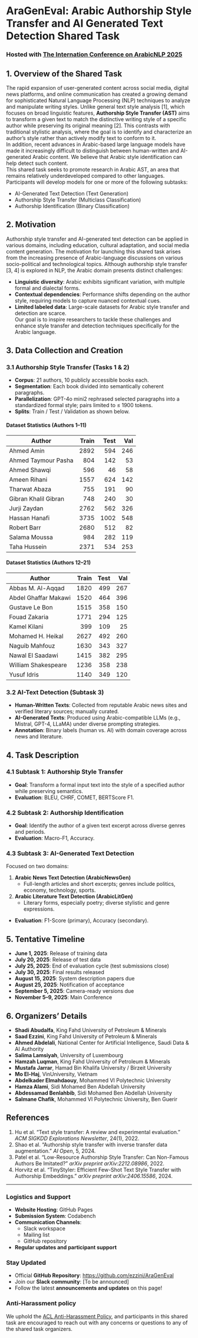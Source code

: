 # **AraGenEval**: Arabic Authorship Style Transfer and AI Generated Text Detection Shared Task 

### Hosted with [The Internation Conference on ArabicNLP 2025](https://arabicnlp2025.sigarab.org/)

## 1. Overview of the Shared Task
The rapid expansion of user-generated content across social media, digital news platforms, and online communication has created a growing demand for sophisticated Natural Language Processing (NLP) techniques to analyze and manipulate writing styles. Unlike general text style analysis [1], which focuses on broad linguistic features, **Authorship Style Transfer (AST)** aims to transform a given text to match the distinctive writing style of a specific author while preserving its original meaning [2]. This contrasts with traditional stylistic analysis, where the goal is to identify and characterize an author’s style rather than actively modify text to conform to it.  
In addition, recent advances in Arabic-based large language models have made it increasingly difficult to distinguish between human-written and AI-generated Arabic content. We believe that Arabic style identification can help detect such content.  
This shared task seeks to promote research in Arabic AST, an area that remains relatively underdeveloped compared to other languages. Participants will develop models for one or more of the following subtasks:
- AI-Generated Text Detection (Text Generation) 
- Authorship Style Transfer (Multiclass Classification) 
- Authorship Identification (Binary Classification) 

## 2. Motivation
Authorship style transfer and AI-generated text detection can be applied in various domains, including education, cultural adaptation, and social media content generation. The motivation for launching this shared task arises from the increasing presence of Arabic-language discussions on various socio-political and technological topics. Although authorship style transfer [3, 4] is explored in NLP, the Arabic domain presents distinct challenges:
- **Linguistic diversity**: Arabic exhibits significant variation, with multiple formal and dialectal forms.  
- **Contextual dependencies**: Performance shifts depending on the author style, requiring models to capture nuanced contextual cues.  
- **Limited labeled data**: Large-scale datasets for Arabic style transfer and detection are scarce.  
Our goal is to inspire researchers to tackle these challenges and enhance style transfer and detection techniques specifically for the Arabic language.

## 3. Data Collection and Creation

### 3.1 Authorship Style Transfer (Tasks 1 & 2)
- **Corpus**: 21 authors, 10 publicly accessible books each.  
- **Segmentation**: Each book divided into semantically coherent paragraphs.  
- **Parallelization**: GPT-4o mini2 rephrased selected paragraphs into a standardized formal style; pairs limited to ≤ 1900 tokens.  
- **Splits**: Train / Test / Validation as shown below.

#### Dataset Statistics (Authors 1–11)

| Author                  | Train | Test | Val |
|-------------------------|------:|-----:|----:|
| Ahmed Amin              | 2892  | 594  | 246 |
| Ahmed Taymour Pasha     |  804  | 142  |  53 |
| Ahmed Shawqi            |  596  |  46  |  58 |
| Ameen Rihani            | 1557  | 624  | 142 |
| Tharwat Abaza           |  755  | 191  |  90 |
| Gibran Khalil Gibran    |  748  | 240  |  30 |
| Jurji Zaydan            | 2762  | 562  | 326 |
| Hassan Hanafi           | 3735  |1002  | 548 |
| Robert Barr             | 2680  | 512  |  82 |
| Salama Moussa           |  984  | 282  | 119 |
| Taha Hussein            | 2371  | 534  | 253 |

#### Dataset Statistics (Authors 12–21)

| Author                    | Train | Test | Val |
|---------------------------|------:|-----:|----:|
| Abbas M. Al-Aqqad         | 1820  | 499  | 267 |
| Abdel Ghaffar Makawi      | 1520  | 464  | 396 |
| Gustave Le Bon            | 1515  | 358  | 150 |
| Fouad Zakaria             | 1771  | 294  | 125 |
| Kamel Kilani              |  399  | 109  |  25 |
| Mohamed H. Heikal         | 2627  | 492  | 260 |
| Naguib Mahfouz            | 1630  | 343  | 327 |
| Nawal El Saadawi          | 1415  | 382  | 295 |
| William Shakespeare       | 1236  | 358  | 238 |
| Yusuf Idris               | 1140  | 349  | 120 |

### 3.2 AI-Text Detection (Subtask 3)
- **Human-Written Texts**: Collected from reputable Arabic news sites and verified literary sources; manually curated.  
- **AI-Generated Texts**: Produced using Arabic-compatible LLMs (e.g., Mistral, GPT-4, LLaMA) under diverse prompting strategies.  
- **Annotation**: Binary labels (human vs. AI) with domain coverage across news and literature.

## 4. Task Description

### 4.1 Subtask 1: Authorship Style Transfer
- **Goal**: Transform a formal input text into the style of a specified author while preserving semantics.  
- **Evaluation**: BLEU, CHRF, COMET, BERTScore F1.

### 4.2 Subtask 2: Authorship Identification
- **Goal**: Identify the author of a given text excerpt across diverse genres and periods.  
- **Evaluation**: Macro-F1, Accuracy.

### 4.3 Subtask 3: AI-Generated Text Detection
Focused on two domains:
1. **Arabic News Text Detection (ArabicNewsGen)**
   - Full-length articles and short excerpts; genres include politics, economy, technology, sports.  
2. **Arabic Literature Text Detection (ArabicLitGen)**
   - Literary forms, especially poetry; diverse stylistic and genre expressions.  
- **Evaluation**: F1-Score (primary), Accuracy (secondary).

## 5. Tentative Timeline
- **June 1, 2025**: Release of training data  
- **July 20, 2025**: Release of test data  
- **July 25, 2025**: End of evaluation cycle (test submissions close)  
- **July 30, 2025**: Final results released  
- **August 15, 2025**: System description papers due  
- **August 25, 2025**: Notification of acceptance  
- **September 5, 2025**: Camera-ready versions due  
- **November 5–9, 2025**: Main Conference

## 6. Organizers’ Details
- **Shadi Abudalfa**, King Fahd University of Petroleum & Minerals  
- **Saad Ezzini**, King Fahd University of Petroleum & Minerals  
- **Ahmed Abdelali**, National Center for Artificial Intelligence, Saudi Data & AI Authority  
- **Salima Lamsiyah**, University of Luxembourg  
- **Hamzah Luqman**, King Fahd University of Petroleum & Minerals  
- **Mustafa Jarrar**, Hamad Bin Khalifa University / Birzeit University  
- **Mo El-Haj**, VinUniversity, Vietnam  
- **Abdelkader Elmahdaouy**, Mohammed VI Polytechnic University  
- **Hamza Alami**, Sidi Mohamed Ben Abdellah University  
- **Abdessamad Benlahbib**, Sidi Mohamed Ben Abdellah University  
- **Salmane Chafik**, Mohammed VI Polytechnic University, Ben Guerir  

## References
1. Hu et al. “Text style transfer: A review and experimental evaluation.” _ACM SIGKDD Explorations Newsletter_, 24(1), 2022.  
2. Shao et al. “Authorship style transfer with inverse transfer data augmentation.” _AI Open_, 5, 2024.  
3. Patel et al. “Low-Resource Authorship Style Transfer: Can Non-Famous Authors Be Imitated?” _arXiv preprint arXiv:2212.08986_, 2022.  
4. Horvitz et al. “TinyStyler: Efficient Few-Shot Text Style Transfer with Authorship Embeddings.” _arXiv preprint arXiv:2406.15586_, 2024.  

---


### Logistics and Support
- **Website Hosting**: GitHub Pages
- **Submission System**: Codabench
- **Communication Channels**:
  - Slack workspace
  - Mailing list
  - GitHub repository
- **Regular updates and participant support**


### Stay Updated
- Official **GitHub Repository**: https://github.com/ezzini/AraGenEval
- Join our **Slack community**: [To be announced]
- Follow the latest **announcements and updates** on this page!

### Anti-Harassment policy
We uphold the [ACL Anti-Harassment Policy](https://www.aclweb.org/adminwiki/index.php?title=Anti-Harassment_Policy), and participants in this shared task are encouraged to reach out with any concerns or questions to any of the shared task organizers.

